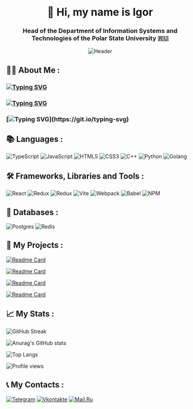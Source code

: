 <div align="center">

# 👋 Hi, my name is Igor

### Head of the Department of Information Systems and Technologies of the Polar State University 🇷🇺

![Header](https://media.giphy.com/media/v1.Y2lkPTc5MGI3NjExN2RzYndtazdseWw1NnZ5cGhyNGdjYXl1dDkyNjE1a240dWtrNjBvciZlcD12MV9pbnRlcm5hbF9naWZfYnlfaWQmY3Q9Zw/qgQUggAC3Pfv687qPC/giphy.gif)

</div>

## 👨‍🎓 About Me :

### [![Typing SVG](https://readme-typing-svg.herokuapp.com?color=%20B2AA&lines=Frontend+developer:+js/ts,+react)](https://git.io/typing-svg)

### [![Typing SVG](https://readme-typing-svg.herokuapp.com?color=%20B2AA&lines=Studying+programming+at+BMSTU)](https://git.io/typing-svg)

### [![Typing SVG](https://readme-typing-svg.herokuapp.com?color=%20B2AA&lines=There+are+no+impossible+tasks!)](https://git.io/typing-svg)

## 📚 Languages :

![TypeScript](https://img.shields.io/badge/typescript-%23007ACC.svg?style=for-the-badge&logo=typescript&logoColor=white)
![JavaScript](https://img.shields.io/badge/javascript-%23323330.svg?style=for-the-badge&logo=javascript&logoColor=%23F7DF1E)
![HTML5](https://img.shields.io/badge/html5-%23E34F26.svg?style=for-the-badge&logo=html5&logoColor=white)
![CSS3](https://img.shields.io/badge/css3-%231572B6.svg?style=for-the-badge&logo=css3&logoColor=white)
![C++](https://img.shields.io/badge/c++-black.svg?style=for-the-badge&logo=c%2B%2B&logoColor=white)
![Python](https://img.shields.io/badge/python-3670A0?style=for-the-badge&logo=python&logoColor=ffdd54)
![Golang](https://img.shields.io/badge/go-blue?style=for-the-badge&logo=go&logoColor=white)

## 🛠 Frameworks, Libraries and Tools :

![React](https://img.shields.io/badge/react-%2320232a.svg?style=for-the-badge&logo=react&logoColor=%2361DAFB)
![Redux](https://img.shields.io/badge/redux-purple.svg?style=for-the-badge&logo=redux&logoColor=white)
![Redux](https://img.shields.io/badge/MobX-green.svg?style=for-the-badge&logo=MobX&logoColor=white)
![Vite](https://img.shields.io/badge/vite-floralwhite.svg?style=for-the-badge&logo=vite&logoColor=black)
![Webpack](https://img.shields.io/badge/webpack-%238DD6F9.svg?style=for-the-badge&logo=webpack&logoColor=black)
![Babel](https://img.shields.io/badge/Babel-yellow.svg?style=for-the-badge&logo=Babel&logoColor=white)
![NPM](https://img.shields.io/badge/NPM-%23323330.svg?style=for-the-badge&logo=npm&logoColor=white)

## 💽 Databases :

![Postgres](https://img.shields.io/badge/postgres-blue.svg?style=for-the-badge&logo=postgresql&logoColor=%2361DAFB)
![Redis](https://img.shields.io/badge/redis-floralwhite.svg?style=for-the-badge&logo=redis&logoColor=red)

## 📲 My Projects :

[![Readme Card](https://github-readme-stats.vercel.app/api/pin/?username=DriverOnLips&repo=kts-gastronaut)](https://github.com/DriverOnLips/kts-gastronaut)

[![Readme Card](https://github-readme-stats.vercel.app/api/pin/?username=DriverOnLips&repo=Megachat_frontend)](https://github.com/DriverOnLips/Megachat_frontend)

[![Readme Card](https://github-readme-stats.vercel.app/api/pin/?username=DriverOnLips&repo=vk_kinopoisk)](https://github.com/DriverOnLips/vk_kinopoisk)

[![Readme Card](https://github-readme-stats.vercel.app/api/pin/?username=frontend-park-mail-ru&repo=2023_2_OND_team)](https://github.com/frontend-park-mail-ru/2023_2_OND_team)

## 📈 My Stats :

![GitHub Streak](http://github-readme-streak-stats.herokuapp.com?user=DriverOnLips&theme=dark&background=000000)

![Anurag's GitHub stats](https://github-readme-stats.vercel.app/api?username=DriverOnLips&theme=vision-friendly-dark)

![Top Langs](https://github-readme-stats.vercel.app/api/top-langs/?username=DriverOnLips&layout=compact&theme=vision-friendly-dark)

![Profile views](https://komarev.com/ghpvc/?username=DriverOnLips)

## 📞 My Contacts :

[![Telegram](https://img.shields.io/badge/-Telegram-090909?style=for-the-badge&logo=telegram)](https://t.me/driver_on_lips)
[![Vkontakte](https://img.shields.io/badge/-VK-090909?style=for-the-badge&logo=Vk&logoColor=4F7DB3)](https://vk.com/driver_on_lips)
[![Mail.Ru](https://img.shields.io/badge/-Mail.Ru-090909?style=for-the-badge&logo=Mail.Ru&logoColor=FF8C00)](https://e.mail.ru/compose/?to=driver_on_lips@mail.ru)
